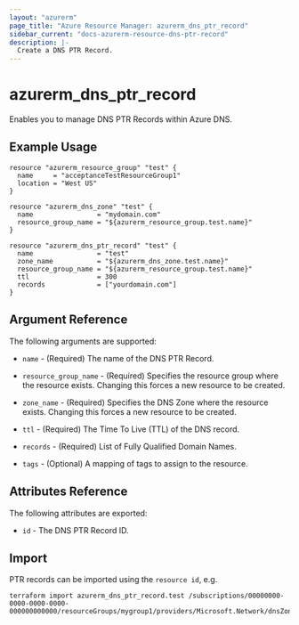 ```yaml
---
layout: "azurerm"
page_title: "Azure Resource Manager: azurerm_dns_ptr_record"
sidebar_current: "docs-azurerm-resource-dns-ptr-record"
description: |-
  Create a DNS PTR Record.
---
```


# azurerm\_dns\_ptr\_record

Enables you to manage DNS PTR Records within Azure DNS.

## Example Usage

```hcl
resource "azurerm_resource_group" "test" {
  name     = "acceptanceTestResourceGroup1"
  location = "West US"
}

resource "azurerm_dns_zone" "test" {
  name                = "mydomain.com"
  resource_group_name = "${azurerm_resource_group.test.name}"
}

resource "azurerm_dns_ptr_record" "test" {
  name                = "test"
  zone_name           = "${azurerm_dns_zone.test.name}"
  resource_group_name = "${azurerm_resource_group.test.name}"
  ttl                 = 300
  records             = ["yourdomain.com"]
}
```

## Argument Reference

The following arguments are supported:

* `name` - (Required) The name of the DNS PTR Record.

* `resource_group_name` - (Required) Specifies the resource group where the resource exists. Changing this forces a new resource to be created.

* `zone_name` - (Required) Specifies the DNS Zone where the resource exists. Changing this forces a new resource to be created.

* `ttl` - (Required) The Time To Live (TTL) of the DNS record.

* `records` - (Required) List of Fully Qualified Domain Names.

* `tags` - (Optional) A mapping of tags to assign to the resource.

## Attributes Reference

The following attributes are exported:

* `id` - The DNS PTR Record ID.

## Import

PTR records can be imported using the `resource id`, e.g.

```
terraform import azurerm_dns_ptr_record.test /subscriptions/00000000-0000-0000-0000-000000000000/resourceGroups/mygroup1/providers/Microsoft.Network/dnsZones/zone1/PTR/myrecord1
```
